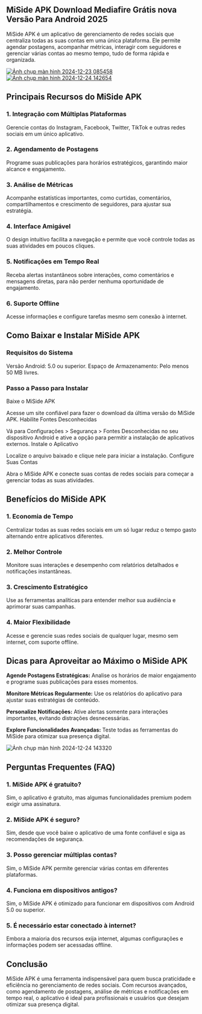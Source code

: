 ## MiSide APK Download Mediafire Grátis nova Versão Para Android 2025
MiSide APK é um aplicativo de gerenciamento de redes sociais que centraliza todas as suas contas em uma única plataforma. Ele permite agendar postagens, acompanhar métricas, interagir com seguidores e gerenciar várias contas ao mesmo tempo, tudo de forma rápida e organizada.

[![Ảnh chụp màn hình 2024-12-23 085458](https://github.com/user-attachments/assets/98e0c244-8fb1-4261-8305-0e6d15b45049)](https://modilimitado.io/pt/miside-apk)
[![Ảnh chụp màn hình 2024-12-24 142654](https://github.com/user-attachments/assets/05123db0-b9b6-43b3-8688-12f7ff18df03)](https://modilimitado.io/pt/miside-apk)

## Principais Recursos do MiSide APK

### 1. Integração com Múltiplas Plataformas
Gerencie contas do Instagram, Facebook, Twitter, TikTok e outras redes sociais em um único aplicativo.

### 2. Agendamento de Postagens
Programe suas publicações para horários estratégicos, garantindo maior alcance e engajamento.

### 3. Análise de Métricas
Acompanhe estatísticas importantes, como curtidas, comentários, compartilhamentos e crescimento de seguidores, para ajustar sua estratégia.

### 4. Interface Amigável
O design intuitivo facilita a navegação e permite que você controle todas as suas atividades em poucos cliques.

### 5. Notificações em Tempo Real
Receba alertas instantâneos sobre interações, como comentários e mensagens diretas, para não perder nenhuma oportunidade de engajamento.

### 6. Suporte Offline
Acesse informações e configure tarefas mesmo sem conexão à internet.

## Como Baixar e Instalar MiSide APK

### Requisitos do Sistema
Versão Android: 5.0 ou superior.
Espaço de Armazenamento: Pelo menos 50 MB livres.

### Passo a Passo para Instalar
Baixe o MiSide APK

Acesse um site confiável para fazer o download da última versão do MiSide APK.
Habilite Fontes Desconhecidas

Vá para Configurações > Segurança > Fontes Desconhecidas no seu dispositivo Android e ative a opção para permitir a instalação de aplicativos externos.
Instale o Aplicativo

Localize o arquivo baixado e clique nele para iniciar a instalação.
Configure Suas Contas

Abra o MiSide APK e conecte suas contas de redes sociais para começar a gerenciar todas as suas atividades.

## Benefícios do MiSide APK

### 1. Economia de Tempo
Centralizar todas as suas redes sociais em um só lugar reduz o tempo gasto alternando entre aplicativos diferentes.

### 2. Melhor Controle
Monitore suas interações e desempenho com relatórios detalhados e notificações instantâneas.

### 3. Crescimento Estratégico
Use as ferramentas analíticas para entender melhor sua audiência e aprimorar suas campanhas.

### 4. Maior Flexibilidade
Acesse e gerencie suas redes sociais de qualquer lugar, mesmo sem internet, com suporte offline.

## Dicas para Aproveitar ao Máximo o MiSide APK

**Agende Postagens Estratégicas:** Analise os horários de maior engajamento e programe suas publicações para esses momentos.

**Monitore Métricas Regularmente:** Use os relatórios do aplicativo para ajustar suas estratégias de conteúdo.

**Personalize Notificações:** Ative alertas somente para interações importantes, evitando distrações desnecessárias.

**Explore Funcionalidades Avançadas:** Teste todas as ferramentas do MiSide para otimizar sua presença digital.

![Ảnh chụp màn hình 2024-12-24 143320](https://github.com/user-attachments/assets/11ca6693-4268-4464-a18d-c1997f76eebd)

## Perguntas Frequentes (FAQ)

### 1. MiSide APK é gratuito?
Sim, o aplicativo é gratuito, mas algumas funcionalidades premium podem exigir uma assinatura.

### 2. MiSide APK é seguro?
Sim, desde que você baixe o aplicativo de uma fonte confiável e siga as recomendações de segurança.

### 3. Posso gerenciar múltiplas contas?
Sim, o MiSide APK permite gerenciar várias contas em diferentes plataformas.

### 4. Funciona em dispositivos antigos?
Sim, o MiSide APK é otimizado para funcionar em dispositivos com Android 5.0 ou superior.

### 5. É necessário estar conectado à internet?
Embora a maioria dos recursos exija internet, algumas configurações e informações podem ser acessadas offline.

## Conclusão
MiSide APK é uma ferramenta indispensável para quem busca praticidade e eficiência no gerenciamento de redes sociais. Com recursos avançados, como agendamento de postagens, análise de métricas e notificações em tempo real, o aplicativo é ideal para profissionais e usuários que desejam otimizar sua presença digital.
